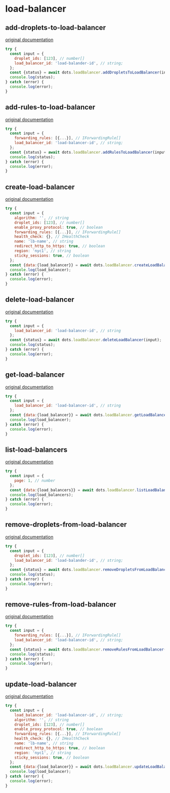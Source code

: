 # load-balancer

## add-droplets-to-load-balancer
[original documentation](https://developers.digitalocean.com/documentation/v2/#add-droplets-to-a-load-balancer)

```javascript
try {
  const input = {
    droplet_ids: [123], // number[]
    load_balancer_id: 'load-balander-id', // string;
  };
  const {status} = await dots.loadBalancer.addDropletsToLoadBalancer(input);
  console.log(status);
} catch (error) {
  console.log(error);
}
```
## add-rules-to-load-balancer
[original documentation](https://developers.digitalocean.com/documentation/v2/#add-forwarding-rules-to-a-load-balancer)

```javascript
try {
  const input = {
    forwarding_rules: [{...}], // IForwardingRule[]
    load_balancer_id: 'load-balancer-id', // string;
  };
  const {status} = await dots.loadBalancer.addRulesToLoadBalancer(input);
  console.log(status);
} catch (error) {
  console.log(error);
}
```
## create-load-balancer
[original documentation](https://developers.digitalocean.com/documentation/v2/#create-a-new-load-balancer)

```javascript
try {
  const input = {
    algorithm: '', // string
    droplet_ids: [123], // number[]
    enable_proxy_protocol: true, // boolean
    forwarding_rules: [{...}], // IForwardingRule[]
    health_check: {}, // IHealthCheck
    name: 'lb-name', // string
    redirect_http_to_https: true, // boolean
    region: 'nyc1', // string
    sticky_sessions: true, // boolean
  };
  const {data:{load_balancer}} = await dots.loadBalancer.createLoadBalancer(input);
  console.log(load_balancer);
} catch (error) {
  console.log(error);
}
```
## delete-load-balancer
[original documentation](https://developers.digitalocean.com/documentation/v2/#delete-a-load-balancer)

```javascript
try {
  const input = {
    load_balancer_id: 'load-balancer-id', // string
  };
  const {status} = await dots.loadBalancer.deleteLoadBalancer(input);
  console.log(status);
} catch (error) {
  console.log(error);
}
```

## get-load-balancer
[original documentation](https://developers.digitalocean.com/documentation/v2/#retrieve-an-existing-load-balancer)

```javascript
try {
  const input = {
    load_balancer_id: 'load-balancer-id', // string
  };
  const {data:{load_balancer}} = await dots.loadBalancer.getLoadBalancer(input);
  console.log(load_balancer);
} catch (error) {
  console.log(error);
}
```
## list-load-balancers
[original documentation](https://developers.digitalocean.com/documentation/v2/#list-all-load-balancers)

```javascript
try {
  const input = {
    page: 1, // number
  };
  const {data:{load_balancers}} = await dots.loadBalancer.listLoadBalancers(input);
  console.log(load_balancers);
} catch (error) {
  console.log(error);
}
```
## remove-droplets-from-load-balancer
[original documentation](https://developers.digitalocean.com/documentation/v2/#remove-droplets-from-a-load-balancer)

```javascript
try {
  const input = {
    droplet_ids: [123], // number[]
    load_balancer_id: 'load-balander-id', // string;
  };
  const {status} = await dots.loadBalancer.removeDropletsFromLoadBalancer(input);
  console.log(status);
} catch (error) {
  console.log(error);
}
```
## remove-rules-from-load-balancer
[original documentation](https://developers.digitalocean.com/documentation/v2/#remove-forwarding-rules-from-a-load-balancer)

```javascript
try {
  const input = {
    forwarding_rules: [{...}], // IForwardingRule[]
    load_balancer_id: 'load-balancer-id', // string;
  };
  const {status} = await dots.loadBalancer.removeRulesFromLoadBalancer(input);
  console.log(status);
} catch (error) {
  console.log(error);
}
```
## update-load-balancer
[original documentation](https://developers.digitalocean.com/documentation/v2/#update-a-load-balancer)

```javascript
try {
  const input = {
    load_balancer_id: 'load-balancer-id', // string;
    algorithm: '', // string
    droplet_ids: [123], // number[]
    enable_proxy_protocol: true, // boolean
    forwarding_rules: [{...}], // IForwardingRule[]
    health_check: {}, // IHealthCheck
    name: 'lb-name', // string
    redirect_http_to_https: true, // boolean
    region: 'nyc1', // string
    sticky_sessions: true, // boolean
  };
  const {data:{load_balancer}} = await dots.loadBalancer.updateLoadBalancer(input);
  console.log(load_balancer);
} catch (error) {
  console.log(error);
}
```
